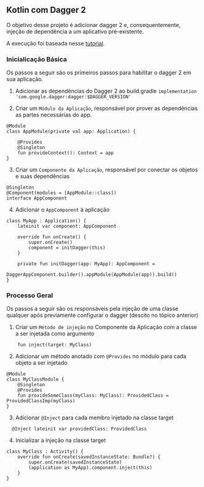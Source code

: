 ## Kotlin com Dagger 2

O objetivo desse projeto é adicionar dagger 2 e, consequentemente, injeção de dependência a um aplicativo pré-existente.

A execução foi baseada nesse [tutorial](https://www.raywenderlich.com/262-dependency-injection-in-android-with-dagger-2-and-kotlin).

### Inicialicação Básica

Os passos a seguir são os primeiros passos para habilitar o dagger 2 em sua aplicação.

1. Adicionar as dependências do Dagger 2 ao build.gradle
```implementation 'com.google.dagger:dagger:$DAGGER_VERSION'```

2. Criar um ```Módulo da Aplicação```, responsável por prover as dependências as partes necessárias do app.
```
@Module
class AppModule(private val app: Application) {

    @Provides
    @Singleton
    fun provideContext(): Context = app
}
```

3. Criar um ```Componente da Aplicação```, responsável por conectar os objetos e suas dependências
```
@Singleton
@Component(modules = [AppModule::class])
interface AppComponent
```

4. Adicionar o ```AppComponent``` à aplicação
```
class MyApp : Application() {
    lateinit var component: AppComponent

    override fun onCreate() {
        super.onCreate()
        component = initDagger(this)
    }

    private fun initDagger(app: MyApp): AppComponent =
            DaggerAppComponent.builder().appModule(AppModule(app)).build()
}
```

### Processo Geral

Os passos a seguir são os responsáveis pela injeção de uma classe qualquer após previamente configurar o dagger (descito no tópico anterior)


1. Criar um ```Método de injeção``` no Componente da Aplicação com a classe a ser injetada como argumento
``` 
    fun inject(target: MyClass)
```

2. Adicionar um método anotado com ```@Provides``` no módulo para cada objeto a ser injetado
```
@Module
class MyClassModule {
    @Singleton
    @Provides
    fun provideSomeClass(myClass: MyClass): ProvidedClass = ProvidedClassImp(myClass)
}
```

3. Adicionar ```@Inject``` para cada membro injetado na classe target
```
  @Inject lateinit var providedClass: ProvidedClass
```

4. Inicializar a injeção na classe target
```
class MyClass : Activity() {
    override fun onCreate(savedInstanceState: Bundle?) {
        super.onCreate(savedInstanceState)
        (application as MyApp).component.inject(this)
    }
}
```

